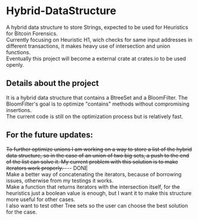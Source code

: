 # Hybrid-DataStructure
A hybrid data structure to store Strings, expected to be used for Heuristics for Bitcoin Forensics.<br />
Currently focusing on Heuristic H1, wich checks for same input addresses in different transactions, it makes heavy use of intersection and union functions.<br />
Eventually this project will become a external crate at crates.io to be used openly.

## Details about the project

It is a hybrid data structure that contains a BtreeSet and a BloomFilter.
The BloomFilter's goal is to optimize "contains" methods without compromising insertions.<br />
The current code is still on the optimization process but is relatively fast.<br />

## For the future updates:
<del> To further optimize unions I am working on a way to store a list of the hybrid data structure, so in the case of an union of two big sets, a push
to the end of the list can solve it. My current problem with this solution is to make iterators work properly. </del> --- DONE <br />
Make a better way of concatenating the iterators, because of borrowing issues, otherwise from my testings it works.<br />
Make a function that returns iterators with the intersection itself, for the heuristics just a boolean value is enough, but I want it to make this structure more useful for other cases.<br />
I also want to test other Tree sets so the user can choose the best solution for the case.